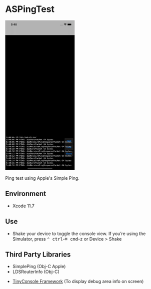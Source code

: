 # ASPingTest

<img src="https://github.com/apple-avadhesh/ASPingTest/blob/master/Screenshot-1.png" width="222" height="480">

Ping test using Apple's Simple Ping.

## Environment
+ Xcode 11.7

## Use
+ Shake your device to toggle the console view. If you’re using the Simulator, press <kbd>⌃ ctrl</kbd>-<kbd>⌘ cmd</kbd>-<kbd>z</kbd> or Device > Shake

## Third Party Libraries
+ SimplePing (Obj-C Apple)
+ LDSRouterInfo (Obj-C)
- [TinyConsole Framework](https://github.com/Cosmo/TinyConsole) (To display debug area info on screen)






